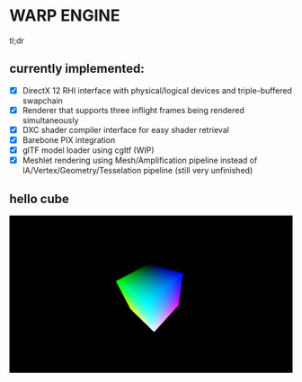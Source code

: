 # WARP ENGINE

tl;dr
## currently implemented:
- [x] DirectX 12 RHI interface with physical/logical devices and triple-buffered swapchain
- [x] Renderer that supports three inflight frames being rendered simultaneously
- [x] DXC shader compiler interface for easy shader retrieval
- [x] Barebone PIX integration
- [x] glTF model loader using cgltf (WIP)
- [x] Meshlet rendering using Mesh/Amplification pipeline instead of IA/Vertex/Geometry/Tesselation pipeline (still very unfinished)

## hello cube
![HelloCubeImage](images/WE_Img_HelloCube.jpg)
